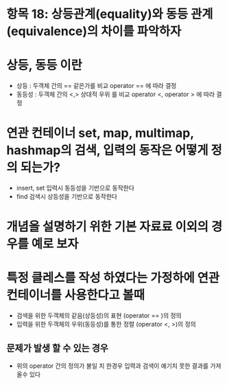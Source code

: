 # 항목 18: 상등관계(equality)와 동등 관계(equivalence)의 차이를 파악하자

# 상등, 동등 이란
* 상등 : 두객체 간의 == 같은가를 비교 operator == 에 따라 결정
* 동등성 : 두객체 간의 <,> 상대적 우위 를 비교 operator <, operator > 에 따라 결정

# 연관 컨테이너 set, map, multimap, hashmap의 검색, 입력의 동작은 어떻게 정의 되는가?
* insert, set 입력시 동등성을 기반으로 동작한다
* find 검색시 상등성을 기반으로 동작한다 

# 개념을 설명하기 위한 기본 자료료 이외의 경우를 예로 보자
# 특정 클레스를 작성 하였다는 가정하에 연관 컨테이너를 사용한다고 볼때 
* 검색을 위한 두객체의 같음(상등성)의 표현 (operator == )의 정의
* 입력을 위한 두객체의 우위(동등성)를 통한 정렬 (operator <, >)의 정의

## 문제가 발생 할 수 있는 경우
* 위의 operator 간의 정의가 불일 치 한경우 입력과 검색이 예기치 못한 결과를 가져올수 있다
